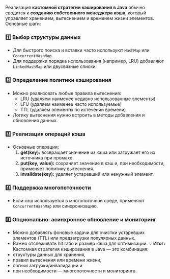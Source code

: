 Реализация **кастомной стратегии кэширования в Java** обычно сводится к **созданию собственного менеджера кэша**, который управляет хранением, вытеснением и временем жизни элементов. Основные шаги:
### 1️⃣ **Выбор структуры данных**
- Для быстрого поиска и вставки часто используют `HashMap` или `ConcurrentHashMap`.
- Для поддержки порядка использования (например, LRU) добавляют `LinkedHashMap` или двусвязные списки.
### 2️⃣ **Определение политики кэширования**
- Можно реализовать любые правила вытеснения:
    - LRU (удаляем наименее недавно использованные элементы)
    - LFU (удаляем наименее часто используемые)
    - TTL (удаляем элементы по истечении времени)
- Логику вытеснения нужно встроить в методы добавления и обновления данных.
### 3️⃣ **Реализация операций кэша**
- Основные операции:
    1. **get(key):** возвращает значение из кэша или загружает его из источника при промахе.
    2. **put(key, value):** сохраняет значение в кэш и, при необходимости, применяет политику вытеснения.
    3. **invalidate(key):** удаляет устаревший или ненужный элемент.
### 4️⃣ **Поддержка многопоточности**
- Если кэш используется в многопоточной среде, применяют `ConcurrentHashMap` или синхронизацию.
### 5️⃣ **Опционально: асинхронное обновление и мониторинг**
- Можно добавлять фоновые задачи для очистки устаревших элементов (TTL) или предзагрузки популярных данных.
- Важно отслеживать hit ratio и размер кэша для оптимизации.
💡 **Итог:**  
Кастомная стратегия кэширования в Java — это комбинация:
- структуры данных для хранения,
- правил вытеснения или времени жизни,
- логики загрузки/инвалидации и
- при необходимости — многопоточности и мониторинга.